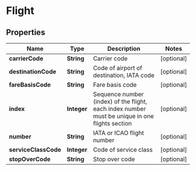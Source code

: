 
# Flight

## Properties
Name | Type | Description | Notes
------------ | ------------- | ------------- | -------------
**carrierCode** | **String** | Carrier code |  [optional]
**destinationCode** | **String** | Code of airport of destination, IATA code |  [optional]
**fareBasisCode** | **String** | Fare basis code |  [optional]
**index** | **Integer** | Sequence number (index) of the flight, each index number must be unique in one flights section |  [optional]
**number** | **String** | IATA or ICAO flight number |  [optional]
**serviceClassCode** | **Integer** | Code of service class |  [optional]
**stopOverCode** | **String** | Stop over code |  [optional]



